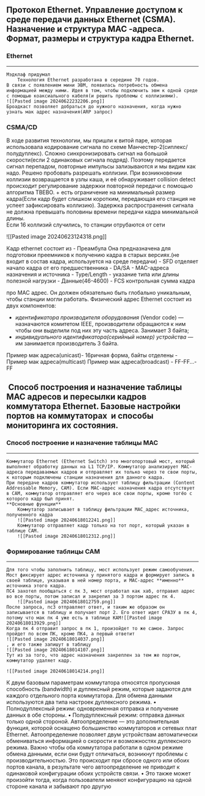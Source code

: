 ## Протокол Ethernet. Управление доступом к среде передачи данных Ethernet (CSMA). Назначение и структура MAC -адреса. Формат, размеры и структура кадра Ethernet.

### Ethernet
---
	Мэдклаф придумал
		Технология Ethernet разработана в середине 70 годов.
	В связи с появлением мини ЭВМ, появилась потребность обмена  информацией между ними. Идея в том, чтобы подключить эвм к одной среде с помощью коаксиального кабеля(и решить проблемы с коллизиями). 
	![[Pasted image 20240622232206.png]]
	Броадкаст позволяет добраться до нужного назначения, когда нужно узнать мак адрес назначения(ARP запрос)
	 
### CSMA/CD
В ходе развития технологии, мы пришли к витой паре, которая использовала кодирование сигнала по схеме Манчестер-2(сиплекс/полудуплекс). Сложно синхронизировать сигнал на большой скорости(если 2 одинаковых сигнала подряд). Поэтому передается сигнал перепадом, повторные импульсы зализываются и мы видим как надо. Решено пробовать разрешать коллизии. При возникновении коллизии возвращается в узлы каша, и её обнаруживает collision detect  происходит регулирование задержки повторной передачи с помощью алгоритма TBEBO. + есть ограничение на минимальный размер кадра(Если кадр будет слишком коротким, передающая его станция не успеет зафиксировать коллизию). Задержка распространения сигнала не должна превышать половины времени передачи кадра минимальной длины.  
Если 16 коллизий случились, то станции отрубаются от сети

![[Pasted image 20240623124318.png]]

Кадр ethernet состоит из 
	- Преамбула Она предназначена для подготовки преемников к получению кадра в старых версиях.(не входит в состав кадра, используется на среде передачи)
	- SFD отделяет начало кадра от его предшественника 
	- DA/SA - MAC-адреса назначения и источника 
	-  Type/Length - указание типа или длины полезной нагрузки 
	- Данные(46-4600)
	- FCS контрольная сумма кадра
	

про MAC адрес. Он должен обязательно быть глобально уникальным, чтобы станции могли работать. 
Физический адрес Ethernet состоит из двух компонентов:
- _идентификатора производителя оборудования_ (Vendor code) — назначаются комитетом IEEE, производители обращаются к ним чтобы они выделили под них эту часть адреса. Занимает 3 байта;
- _индивидуального идентификатора(серийный номер) устройства_ — им занимается производитель 3 байта.

Пример мак адреса(unicast)- 16ричная форма, байты отделены - 
Пример мак адреса(multicast)
Пример мак адреса(broadcast) - FF-FF...-FF  




##  Способ построения и назначение таблицы MAC адресов и пересылки кадров коммутатора Ethernet. Базовые настройки портов на коммутаторах  и способы мониторинга их состояния.

### Способ построение и назначение таблицы MAC
---
	Коммутатор Ethernet (Ethernet Switch) это многопортовый мост, который выполняет обработку данных на L1 TCP/IP. Коммутатор анализирует МАС-адреса передаваемых кадров и отправляет их только через те свои порты, к которым подключены станции назначения для данного кадра.
	При передаче кадров коммутатор использует таблицу фильтрации (Content Addressable Memory, CAM). Если MAC-адрес назначения кадра отсутствует в CAM, коммутатор отправляет его через все свои порты, кроме тогёо с которого кадр был принят.
	**Основные функции**
		Коммутатор записывает в таблицу фильтрации MAC_адрес источника, полученного кадра
		![[Pasted image 20240618012241.png]]
		Коммутатор отправляет кадр только на тот порт, который указан в таблице CAM.
		![[Pasted image 20240618012312.png]]
	
### Формирование таблицы CAM 

---
	Для того чтобы заполнить таблицу, мост использует режим самообучения. Мост фиксирует адрес источника у принятого кадра и формирует запись в своей таблице, указывая в ней номер порта, и МАС-адрес **именно** источника этого кадра.
	ПС4 захотел пообщаться с пк 3, мост отработал как хаб, отправил адрес во все порты, потом записал и закрепил за 3 портом адрес пк 4.
		![[Pasted image 20240618012759.png]]
	После запроса, пс3 отправляет ответ, и таким же образом он записывается в таблицу и получает порт 2. Его ответ идет СРАЗУ в пк 4, потому что мак пк 4 уже есть в таблице КАМ![[Pasted image 20240618013929.png]]
	Когда пк 4 отправит запрос в пк 1, произойдет то же самое. Запрос пройдет по всем ПК, кроме ПК4, а первый ответит
	![[Pasted image 20240618014037.png]]
	, и его также запишут в таблицу 
	![[Pasted image 20240618014107.png]] 
	Тут из за того, что адрес назначения закреплен за тем же портом, коммутатор удаляет кадр. 

	![[Pasted image 20240618014214.png]]	
К двум базовым параметрам коммутатора относятся пропускная способность (bandwidth) и дуплексный режим, которые задаются для каждого отдельного порта коммутатора.
Для обмена данными  используются два типа настроек дуплексного режима.
	• Полнодуплексный режим: одновременная отправка и получение данных в обе стороны.
	• Полудуплексный режим: отправка данных только одной стороной.
Автоопределение — это дополнительная функция, которой оснащено большинство коммутаторов и сетевых плат Ethernet. Автоопределение позволяет двум устройствам автоматически обмениваться информацией о скорости и возможностях дуплексного режима.
Важно чтобы оба коммутатора работали в одном режиме обмена данными, если они будут отличаться, возникнут проблемы с производительностью. 
Это происходит при сбросе одного или обоих портов канала, в результате чего автоопределение не приводит к одинаковой конфигурации обоих устройств связи. • Это также может произойти тогда, когда пользователи меняют конфигурацию на одной стороне канала и забывают про другую